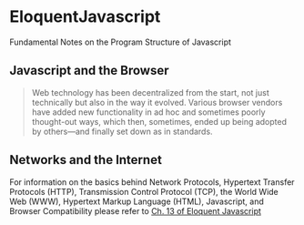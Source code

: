 # EloquentJavascript
Fundamental Notes on the Program Structure of Javascript

## Javascript and the Browser 
> Web technology has been decentralized from the start, not just technically but also in the way it evolved. Various browser vendors have added new functionality in ad hoc and sometimes poorly thought-out ways, which then, sometimes, ended up being adopted by others—and finally set down as in standards.

## Networks and the Internet 
For information on the basics behind Network Protocols, Hypertext Transfer Protocols (HTTP), Transmission Control Protocol (TCP), the World Wide Web (WWW), Hypertext Markup Language (HTML), Javascript, and Browser Compatibility please refer to [Ch. 13 of Eloquent Javascript](https://eloquentjavascript.net/13_browser.html)